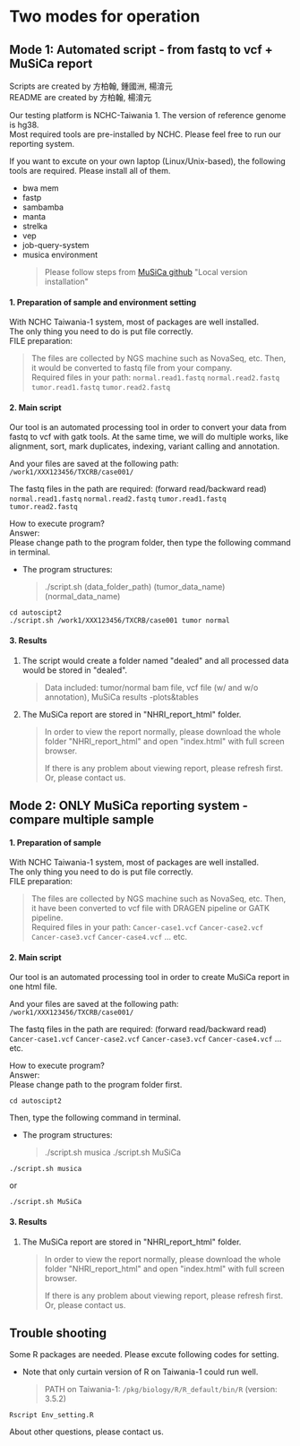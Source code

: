 # Two modes for operation
## Mode 1: Automated script - from fastq to vcf + MuSiCa report 
Scripts are created by 方柏翰, 鍾國洲, 楊淯元  
README are created by 方柏翰, 楊淯元  

Our testing platform is NCHC-Taiwania 1. The version of reference genome is hg38.  
Most required tools are pre-installed by NCHC. Please feel free to run our reporting system.  

If you want to excute on your own laptop (Linux/Unix-based), the following tools are required. Please install all of them.  
* bwa mem  
* fastp  
* sambamba  
* manta  
* strelka  
* vep  
* job-query-system  
* musica environment  
    >Please follow steps from [MuSiCa github](https://github.com/marcos-diazg/musica) "Local version installation"
#### 1. Preparation of sample and environment setting  
With NCHC Taiwania-1 system, most of packages are well installed.  
The only thing you need to do is put file correctly.  
FILE preparation:  
>The files are collected by NGS machine such as NovaSeq, etc. Then, it would be converted to fastq file from your company.  
>Required files in your path: `normal.read1.fastq` `normal.read2.fastq` `tumor.read1.fastq` `tumor.read2.fastq`  



#### 2. Main script  
Our tool is an automated processing tool in order to convert your data from fastq to vcf with gatk tools. At the same time, we will do multiple works, like alignment, sort, mark duplicates, indexing, variant calling and annotation.  

And your files are saved at the following path:  
`/work1/XXX123456/TXCRB/case001/`  

The fastq files in the path are required: (forward read/backward read)  
`normal.read1.fastq` `normal.read2.fastq` `tumor.read1.fastq` `tumor.read2.fastq`  

How to execute program?  
Answer:  
Please change path to the program folder, then type the following command in terminal.  

* The program structures:  
    >./script.sh (data_folder_path) (tumor_data_name) (normal_data_name)  
```
cd autoscipt2
./script.sh /work1/XXX123456/TXCRB/case001 tumor normal
```


#### 3. Results  
1. The script would create a folder named "dealed" and all processed data would be stored in "dealed".  
    >Data included: tumor/normal bam file, vcf file (w/ and w/o annotation), MuSiCa results -plots&tables  
2. The MuSiCa report are stored in "NHRI_report_html" folder.
    >In order to view the report normally, please download the whole folder "NHRI_report_html" and open "index.html" with full screen browser.  
    >
    >If there is any problem about viewing report, please refresh first.   
    >Or, please contact us.
## Mode 2: ONLY MuSiCa reporting system - compare multiple sample
#### 1. Preparation of sample  
With NCHC Taiwania-1 system, most of packages are well installed.  
The only thing you need to do is put file correctly.  
FILE preparation:  
>The files are collected by NGS machine such as NovaSeq, etc. Then, it have been converted to vcf file with DRAGEN pipeline or GATK pipeline.  
>Required files in your path: `Cancer-case1.vcf` `Cancer-case2.vcf` `Cancer-case3.vcf` `Cancer-case4.vcf` ... etc.  



#### 2. Main script  
Our tool is an automated processing tool in order to create MuSiCa report in one html file.  

And your files are saved at the following path:  
`/work1/XXX123456/TXCRB/case001/`  

The fastq files in the path are required: (forward read/backward read)  
`Cancer-case1.vcf` `Cancer-case2.vcf` `Cancer-case3.vcf` `Cancer-case4.vcf` ... etc.  

How to execute program?  
Answer:  
Please change path to the program folder first.  
```
cd autoscipt2
```
Then, type the following command in terminal.  
* The program structures:  
    >./script.sh musica 
    >./script.sh MuSiCa 
```
./script.sh musica
```
or  
```
./script.sh MuSiCa
```


#### 3. Results  
1. The MuSiCa report are stored in "NHRI_report_html" folder.
    >In order to view the report normally, please download the whole folder "NHRI_report_html" and open "index.html" with full screen browser.  
    >
    >If there is any problem about viewing report, please refresh first.   
    >Or, please contact us.
## Trouble shooting
Some R packages are needed. Please excute following codes for setting.  
* Note that only curtain version of R on Taiwania-1 could run well.  
    >PATH on Taiwania-1: `/pkg/biology/R/R_default/bin/R` (version: 3.5.2)  
```
Rscript Env_setting.R 
```
About other questions, please contact us.
